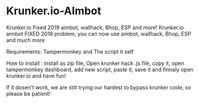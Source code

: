 # Krunker.io-AImbot
Krunker.io Fixed 2019 aimbot, wallhack, Bhop, ESP and more!
Krunker.io aimbot FIXED 2019 problem, you can now use aimbot, wallhack, Bhop, ESP and much more

Requirements: Tampermonkey and The script it self

How to install : install as zip file, Open krunker hack .js file, copy it, open tampermonkey dashboard, add new script, paste it, save it and finnaly open krunker.io and have fun!

If it dosen't work, we are still trying our hardest to bypass krunker code, so please be patient!
